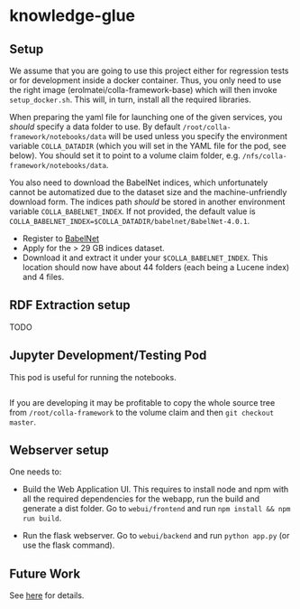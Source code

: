 # knowledge-glue

## Setup

We assume that you are going to use this project either for regression tests or for development inside a docker container. Thus, you only need to use the right image (erolmatei/colla-framework-base) which will then invoke `setup_docker.sh`. This will, in turn, install all the required libraries.

When preparing the yaml file for launching one of the given services, you *should* specify a data folder to use. By default `/root/colla-framework/notebooks/data` will be used unless you specify the environment variable `COLLA_DATADIR` (which you will set in the YAML file for the pod, see below). You should set it to point to a volume claim folder, e.g. `/nfs/colla-framework/notebooks/data`.

You also need to download the BabelNet indices, which unfortunately cannot be automatized due to the dataset size and the machine-unfriendly download form. The indices path *should* be stored in another environment variable `COLLA_BABELNET_INDEX`. If not provided, the default value is `COLLA_BABELNET_INDEX=$COLLA_DATADIR/babelnet/BabelNet-4.0.1`.

- Register to [BabelNet](https://babelnet.org/login)
- Apply for the > 29 GB  indices dataset.
- Download it and extract it under your `$COLLA_BABELNET_INDEX`. This location should now have about 44 folders (each being a Lucene index) and 4 files.


## RDF Extraction setup

TODO

## Jupyter Development/Testing Pod

This pod is useful for running the notebooks.

```yaml

```

If you are developing it may be profitable to copy the whole source tree from `/root/colla-framework` to the volume claim and then `git checkout master`.


## Webserver setup

One needs to:

- Build the Web Application UI. This requires to install node and npm with all the required dependencies for the webapp, run the build and generate a dist folder.
Go to `webui/frontend` and run `npm install && npm run build`.

- Run the flask webserver.  Go to `webui/backend` and run `python app.py` (or use the flask command).

## Future Work

See [here](futurework.md) for details.